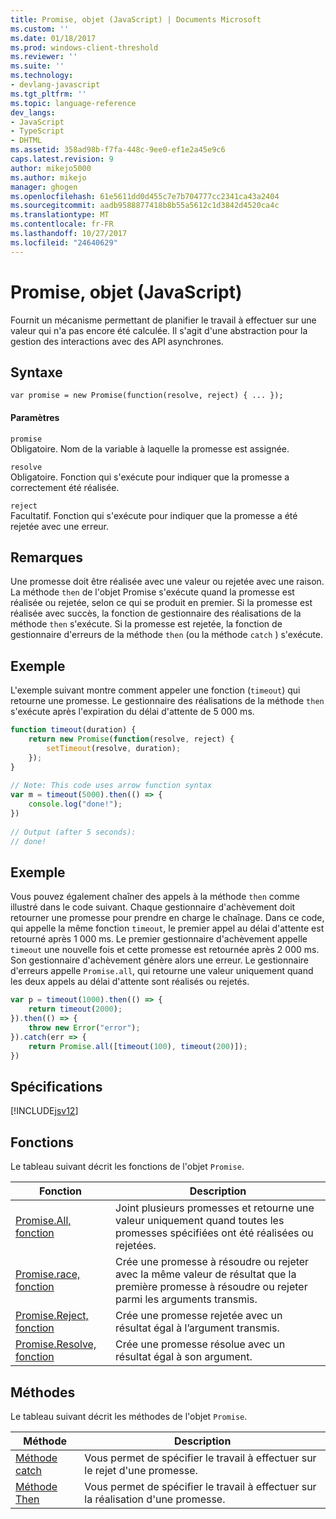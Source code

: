 ```yaml
---
title: Promise, objet (JavaScript) | Documents Microsoft
ms.custom: ''
ms.date: 01/18/2017
ms.prod: windows-client-threshold
ms.reviewer: ''
ms.suite: ''
ms.technology:
- devlang-javascript
ms.tgt_pltfrm: ''
ms.topic: language-reference
dev_langs:
- JavaScript
- TypeScript
- DHTML
ms.assetid: 358ad98b-f7fa-448c-9ee0-ef1e2a45e9c6
caps.latest.revision: 9
author: mikejo5000
ms.author: mikejo
manager: ghogen
ms.openlocfilehash: 61e5611dd0d455c7e7b704777cc2341ca43a2404
ms.sourcegitcommit: aadb9588877418b8b55a5612c1d3842d4520ca4c
ms.translationtype: MT
ms.contentlocale: fr-FR
ms.lasthandoff: 10/27/2017
ms.locfileid: "24640629"
---
```

# <a name="promise-object-javascript"></a>Promise, objet (JavaScript)
Fournit un mécanisme permettant de planifier le travail à effectuer sur une valeur qui n'a pas encore été calculée. Il s'agit d'une abstraction pour la gestion des interactions avec des API asynchrones.  
  
## <a name="syntax"></a>Syntaxe  
  
```  
var promise = new Promise(function(resolve, reject) { ... });  
```  
  
#### <a name="parameters"></a>Paramètres  
 `promise`  
 Obligatoire. Nom de la variable à laquelle la promesse est assignée.  
  
 `resolve`  
 Obligatoire. Fonction qui s'exécute pour indiquer que la promesse a correctement été réalisée.  
  
 `reject`  
 Facultatif. Fonction qui s'exécute pour indiquer que la promesse a été rejetée avec une erreur.  
  
## <a name="remarks"></a>Remarques  
 Une promesse doit être réalisée avec une valeur ou rejetée avec une raison. La méthode `then` de l'objet Promise s'exécute quand la promesse est réalisée ou rejetée, selon ce qui se produit en premier. Si la promesse est réalisée avec succès, la fonction de gestionnaire des réalisations de la méthode `then` s'exécute. Si la promesse est rejetée, la fonction de gestionnaire d'erreurs de la méthode `then` (ou la méthode `catch` ) s'exécute.  
  
## <a name="example"></a>Exemple  
 L'exemple suivant montre comment appeler une fonction (`timeout`) qui retourne une promesse. Le gestionnaire des réalisations de la méthode `then` s'exécute après l'expiration du délai d'attente de 5 000 ms.  
  
```JavaScript  
function timeout(duration) {  
    return new Promise(function(resolve, reject) {  
        setTimeout(resolve, duration);  
    });  
}  
  
// Note: This code uses arrow function syntax  
var m = timeout(5000).then(() => {  
    console.log("done!");  
})  
  
// Output (after 5 seconds):  
// done!  
```  
  
## <a name="example"></a>Exemple  
 Vous pouvez également chaîner des appels à la méthode `then` comme illustré dans le code suivant. Chaque gestionnaire d'achèvement doit retourner une promesse pour prendre en charge le chaînage. Dans ce code, qui appelle la même fonction `timeout`, le premier appel au délai d'attente est retourné après 1 000 ms. Le premier gestionnaire d'achèvement appelle `timeout` une nouvelle fois et cette promesse est retournée après 2 000 ms. Son gestionnaire d'achèvement génère alors une erreur. Le gestionnaire d'erreurs appelle `Promise.all`, qui retourne une valeur uniquement quand les deux appels au délai d'attente sont réalisés ou rejetés.  
  
```JavaScript  
var p = timeout(1000).then(() => {  
    return timeout(2000);  
}).then(() => {  
    throw new Error("error");  
}).catch(err => {  
    return Promise.all([timeout(100), timeout(200)]);  
})  
```  
  
## <a name="requirements"></a>Spécifications  
 [!INCLUDE[jsv12](../../javascript/reference/includes/jsv12-md.md)]  
  
## <a name="functions"></a>Fonctions  
 Le tableau suivant décrit les fonctions de l'objet `Promise`.  
  
|Fonction|Description|  
|--------------|-----------------|  
|[Promise.All, fonction](../../javascript/reference/promise-all-function-promise.md)|Joint plusieurs promesses et retourne une valeur uniquement quand toutes les promesses spécifiées ont été réalisées ou rejetées.|  
|[Promise.race, fonction](../../javascript/reference/promise-race-function-promise.md)|Crée une promesse à résoudre ou rejeter avec la même valeur de résultat que la première promesse à résoudre ou rejeter parmi les arguments transmis.|  
|[Promise.Reject, fonction](../../javascript/reference/promise-reject-function-promise.md)|Crée une promesse rejetée avec un résultat égal à l’argument transmis.|  
|[Promise.Resolve, fonction](../../javascript/reference/promise-resolve-function-promise.md)|Crée une promesse résolue avec un résultat égal à son argument.|  
  
## <a name="methods"></a>Méthodes  
 Le tableau suivant décrit les méthodes de l'objet `Promise`.  
  
|Méthode|Description|  
|------------|-----------------|  
|[Méthode catch](../../javascript/reference/catch-method-promise.md)|Vous permet de spécifier le travail à effectuer sur le rejet d'une promesse.|  
|[Méthode Then](../../javascript/reference/then-method-promise.md)|Vous permet de spécifier le travail à effectuer sur la réalisation d'une promesse.|